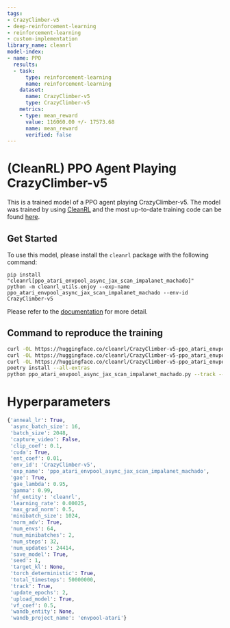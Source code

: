 ```yaml
---
tags:
- CrazyClimber-v5
- deep-reinforcement-learning
- reinforcement-learning
- custom-implementation
library_name: cleanrl
model-index:
- name: PPO
  results:
  - task:
      type: reinforcement-learning
      name: reinforcement-learning
    dataset:
      name: CrazyClimber-v5
      type: CrazyClimber-v5
    metrics:
    - type: mean_reward
      value: 116060.00 +/- 17573.68
      name: mean_reward
      verified: false
---
```


# (CleanRL) **PPO** Agent Playing **CrazyClimber-v5**

This is a trained model of a PPO agent playing CrazyClimber-v5.
The model was trained by using [CleanRL](https://github.com/vwxyzjn/cleanrl) and the most up-to-date training code can be
found [here](https://github.com/vwxyzjn/cleanrl/blob/master/cleanrl/ppo_atari_envpool_async_jax_scan_impalanet_machado.py).

## Get Started

To use this model, please install the `cleanrl` package with the following command:

```
pip install "cleanrl[ppo_atari_envpool_async_jax_scan_impalanet_machado]"
python -m cleanrl_utils.enjoy --exp-name ppo_atari_envpool_async_jax_scan_impalanet_machado --env-id CrazyClimber-v5
```

Please refer to the [documentation](https://docs.cleanrl.dev/get-started/zoo/) for more detail.


## Command to reproduce the training

```bash
curl -OL https://huggingface.co/cleanrl/CrazyClimber-v5-ppo_atari_envpool_async_jax_scan_impalanet_machado-seed1/raw/main/ppo_atari_envpool_async_jax_scan_impalanet_machado.py
curl -OL https://huggingface.co/cleanrl/CrazyClimber-v5-ppo_atari_envpool_async_jax_scan_impalanet_machado-seed1/raw/main/pyproject.toml
curl -OL https://huggingface.co/cleanrl/CrazyClimber-v5-ppo_atari_envpool_async_jax_scan_impalanet_machado-seed1/raw/main/poetry.lock
poetry install --all-extras
python ppo_atari_envpool_async_jax_scan_impalanet_machado.py --track --wandb-project-name envpool-atari --save-model --upload-model --hf-entity cleanrl --env-id CrazyClimber-v5 --seed 1
```

# Hyperparameters
```python
{'anneal_lr': True,
 'async_batch_size': 16,
 'batch_size': 2048,
 'capture_video': False,
 'clip_coef': 0.1,
 'cuda': True,
 'ent_coef': 0.01,
 'env_id': 'CrazyClimber-v5',
 'exp_name': 'ppo_atari_envpool_async_jax_scan_impalanet_machado',
 'gae': True,
 'gae_lambda': 0.95,
 'gamma': 0.99,
 'hf_entity': 'cleanrl',
 'learning_rate': 0.00025,
 'max_grad_norm': 0.5,
 'minibatch_size': 1024,
 'norm_adv': True,
 'num_envs': 64,
 'num_minibatches': 2,
 'num_steps': 32,
 'num_updates': 24414,
 'save_model': True,
 'seed': 1,
 'target_kl': None,
 'torch_deterministic': True,
 'total_timesteps': 50000000,
 'track': True,
 'update_epochs': 2,
 'upload_model': True,
 'vf_coef': 0.5,
 'wandb_entity': None,
 'wandb_project_name': 'envpool-atari'}
```
    